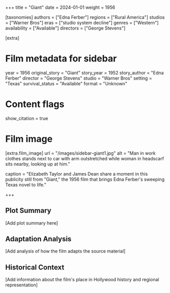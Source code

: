 +++
title = "Giant"
date = 2024-01-01
weight = 1956

[taxonomies]
authors = ["Edna Ferber"]
regions = ["Rural America"]
studios = ["Warner Bros"]
eras = ["studio system decline"]
genres = ["Western"]
availability = ["Available"]
directors = ["George Stevens"]

[extra]
# Film metadata for sidebar
year = 1956
original_story = "Giant"
story_year = 1952
story_author = "Edna Ferber"
director = "George Stevens"
studio = "Warner Bros"
setting = "Texas"
survival_status = "Available"
format = "Unknown"

# Content flags
show_citation = true

# Film image
[extra.film_image]
url = "/images/sidebar-giant1.jpg"
alt = "Man in work clothes stands next to car with arm outstretched while woman in headscarf sits nearby, looking up at him."

caption = "Elizabeth Taylor and James Dean share a moment in this publicity still from \"Giant,\" the 1956 film that brings Edna Ferber's sweeping Texas novel to life."

+++

## Plot Summary

[Add plot summary here]

## Adaptation Analysis

[Add analysis of how the film adapts the source material]

## Historical Context

[Add information about the film's place in Hollywood history and regional representation]